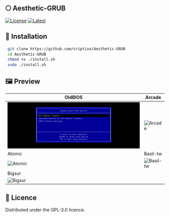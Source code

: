 ## ⎔ Aesthetic-GRUB

[![License](https://img.shields.io/badge/Licence-GPLv3-green.svg)](LICENSE)
[![Latest](https://img.shields.io/badge/Download-latest-blue)](https://github.com/criptixo/Aesthetic-GRUB)

## 🚀 Installation

```bash
 git clone https://github.com/criptixo/Aesthetic-GRUB
 cd Aesthetic-GRUB
 chmod +x ./install.sh
 sudo ./install.sh
```
## 🖼 Preview

| OldBIOS                                                       | Arcade                                                   |
| ------------------------------------------------------------ | ------------------------------------------------------------ |
| ![OldBIOS](/screenshots/OldBIOS.png) | ![Arcade](placeholder.jpg) |
| Atomic                                                   | Basil-tw                                                |
| ![Atomic](placeholder.jpg) | ![Basil-tw](placeholder.jpg) |
| Bigsur                                                       |                                                              |
| ![Bigsur](placeholder.jpg) |                                                              |

## 📜 Licence

Distributed under the GPL-3.0 licence.